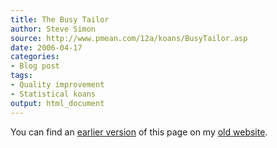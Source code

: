 ```yaml
---
title: The Busy Tailor
author: Steve Simon
source: http://www.pmean.com/12a/koans/BusyTailor.asp
date: 2006-04-17
categories:
- Blog post
tags:
- Quality improvement
- Statistical koans
output: html_document
---
```



You can find an [earlier version][sim1] of this page on my [old website][sim2].

[sim1]: http://www.pmean.com/12a/koans/BusyTailor.asp
[sim2]: http://www.pmean.com

[gre1]: https://www.ncbi.nlm.nih.gov/pmc/articles/PMC2127107/
